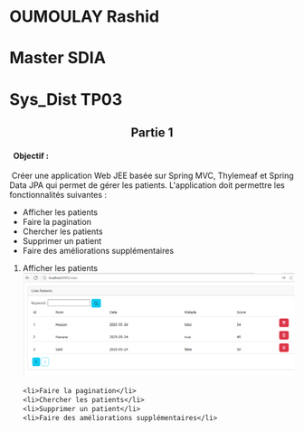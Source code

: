 # OUMOULAY Rashid
# Master SDIA
# Sys_Dist TP03

<h2 style="text-align:center;">Partie 1</h2>

<h4>&nbsp; Objectif :</h4>
    &nbsp;Créer une application Web JEE basée sur Spring MVC, Thylemeaf et Spring Data JPA qui permet de gérer les patients. 
    L'application doit permettre les fonctionnalités suivantes :
    <ul>
        <li>Afficher les patients</li>
        <li>Faire la pagination</li>
        <li>Chercher les patients</li>
        <li>Supprimer un patient</li>
        <li>Faire des améliorations supplémentaires</li>
    </ul>
<ol>
    <li>Afficher les patients</li>
    <img src="screen/part1.1.png" alt="Afficher patient">
    
    <li>Faire la pagination</li>
    <li>Chercher les patients</li>
    <li>Supprimer un patient</li>
    <li>Faire des améliorations supplémentaires</li>
</ol>
    


